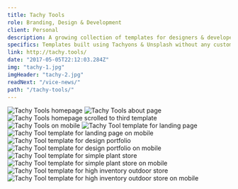 ```yaml
---
title: Tachy Tools
role: Branding, Design & Development
client: Personal
description: A growing collection of templates for designers & developers
specifics: Templates built using Tachyons & Unsplash without any custom CSS
link: http://tachy.tools/
date: "2017-05-05T22:12:03.284Z"
img: "tachy-1.jpg"
imgHeader: "tachy-2.jpg"
readNext: "/vice-news/"
path: "/tachy-tools/"
---
```



<img src="./tachy-2.jpg" alt="Tachy Tools homepage" srcset="./tachy-2.jpg 1000w, ./tachy-2.jpg 2000w"/>

<img src="./tachy-3.jpg" alt="Tachy Tools about page" srcset="./tachy-3.jpg 1000w, ./tachy-3.jpg 2000w"/>

<img src="./tachy-4.jpg" alt="Tachy Tools homepage scrolled to third template" srcset="./tachy-4.jpg 1000w, ./tachy-4.jpg 2000w"/>

<img src="./tachy-5.jpg" alt="Tachy Tools on mobile" srcset="./tachy-5.jpg 1000w, ./tachy-5.jpg 2000w"/>

<img src="./tachy-6.jpg" alt="Tachy Tool template for landing page" srcset="./tachy-6.jpg 1000w, ./tachy-6.jpg 2000w"/>

<img src="./tachy-7.jpg" alt="Tachy Tool template for landing page on mobile" srcset="./tachy-7.jpg 1000w, ./tachy-7.jpg 2000w"/>

<img src="./tachy-8.jpg" alt="Tachy Tool template for design portfolio" srcset="./tachy-8.jpg 1000w, ./tachy-8.jpg 2000w"/>
<img src="./tachy-9.jpg" alt="Tachy Tool template for design portfolio on mobile" srcset="./tachy-9.jpg 1000w, ./tachy-9.jpg 2000w"/>

<img src="./tachy-10.jpg" alt="Tachy Tool template for simple plant store" srcset="./tachy-10.jpg 1000w, ./tachy-10.jpg 2000w"/>

<img src="./tachy-11.jpg" alt="Tachy Tool template for simple plant store on mobile" srcset="./tachy-11.jpg 1000w, ./tachy-11.jpg 2000w"/>

<img src="./tachy-12.jpg" alt="Tachy Tool template for high inventory outdoor store" srcset="./tachy-12.jpg 1000w, ./tachy-12.jpg 2000w"/>

<img src="./tachy-13.jpg" alt="Tachy Tool template for high inventory outdoor store on mobile" srcset="./tachy-13.jpg 1000w, ./tachy-13.jpg 2000w"/>
